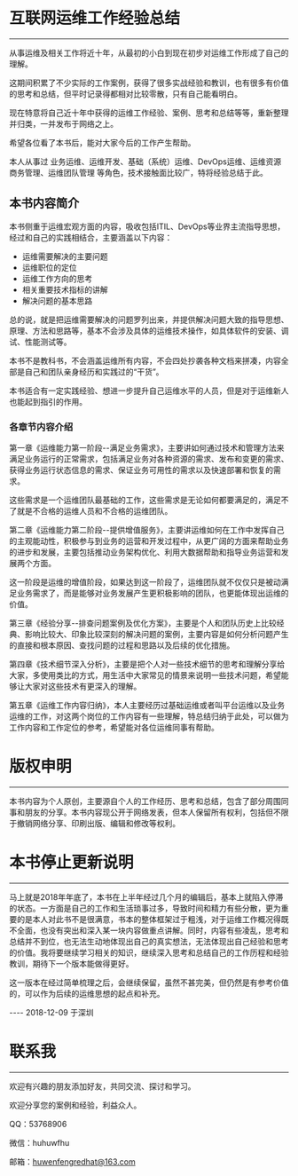 # 互联网运维工作经验总结

---

从事运维及相关工作将近十年，从最初的小白到现在初步对运维工作形成了自己的理解。

这期间积累了不少实际的工作案例，获得了很多实战经验和教训，也有很多有价值的思考和总结，但平时记录得都相对比较零散，只有自己能看明白。

现在特意将自己近十年中获得的运维工作经验、案例、思考和总结等等，重新整理并归类，一并发布于网络之上。

希望各位看了本书后，能对大家今后的工作产生帮助。

本人从事过 业务运维、运维开发、基础（系统）运维、DevOps运维、运维资源商务管理、运维团队管理 等角色，技术接触面比较广，特将经验总结于此。

## 本书内容简介

本书侧重于运维宏观方面的内容，吸收包括ITIL、DevOps等业界主流指导思想，经过和自己的实践相结合，主要涵盖以下内容：

* 运维需要解决的主要问题
* 运维职位的定位
* 运维工作方向的思考
* 相关重要技术指标的讲解
* 解决问题的基本思路

总的说，就是把运维需要解决的问题罗列出来，并提供解决问题大致的指导思想、原理、方法和思路等，基本不会涉及具体的运维技术操作，如具体软件的安装、调试、性能测试等。

本书不是教科书，不会涵盖运维所有内容，不会四处抄袭各种文档来拼凑，内容全部是自己和团队亲身经历和实践过的“干货”。

本书适合有一定实践经验、想进一步提升自己运维水平的人员，但是对于运维新人也能起到指引的作用。

### 各章节内容介绍

第一章《运维能力第一阶段--满足业务需求》，主要讲如何通过技术和管理方法来满足业务运行的正常需求，包括满足业务对各种资源的需求、发布和变更的需求、获得业务运行状态信息的需求、保证业务可用性的需求以及快速部署和恢复的需求。

这些需求是一个运维团队最基础的工作，这些需求是无论如何都要满足的，满足不了就是不合格的运维人员和不合格的运维团队。

第二章《运维能力第二阶段--提供增值服务》，主要讲运维如何在工作中发挥自己的主观能动性，积极参与到业务的运营和开发过程中，从更广阔的方面来帮助业务的进步和发展，主要包括推动业务架构优化、利用大数据帮助和指导业务运营和发展两个方面。

这一阶段是运维的增值阶段，如果达到这一阶段了，运维团队就不仅仅只是被动满足业务需求了，而是能够对业务发展产生更积极影响的团队，也更能体现出运维的价值。

第三章《经验分享--排查问题案例及优化方案》，主要是个人和团队历史上比较经典、影响比较大、印象比较深刻的解决问题的案例，主要内容是如何分析问题产生的直接和根本原因、查找问题的过程和思路以及后续的优化措施。

第四章《技术细节深入分析》，主要是把个人对一些技术细节的思考和理解分享给大家，多使用类比的方式，用生活中大家常见的情景来说明一些技术问题，希望能够让大家对这些技术有更深入的理解。

第五章《运维工作内容归纳》，本人主要经历过基础运维或者叫平台运维以及业务运维的工作，对这两个岗位的工作内容有一些理解，特总结归纳于此处，可以做为工作内容和工作定位的参考，希望能对各位运维同事有帮助。

# 版权申明

---

本书内容为个人原创，主要源自个人的工作经历、思考和总结，包含了部分周围同事和朋友的分享。本书内容现公开于网络发表，但本人保留所有权利，包括但不限于撤销网络分享、印刷出版、编辑和修改等权利。

# 本书停止更新说明

---

马上就是2018年年底了，本书在上半年经过几个月的编辑后，基本上就陷入停滞的状态。一方面是自己的工作和生活琐事过多，导致时间和精力有些分散，更为重要的是本人对此书不是很满意，书本的整体框架过于粗浅，对于运维工作概况得既不全面，也没有突出和深入某一块内容做重点讲解。同时，内容有些凌乱，思考和总结并不到位，也无法生动地体现出自己的真实想法，无法体现出自己经验和思考的价值。我将要继续学习相关的知识，继续深入思考和总结自己的工作历程和经验教训，期待下一个版本能做得更好。

这一版本在经过简单梳理之后，会继续保留，虽然不甚完美，但仍然是有参考价值的，可以作为后续的运维思想的起点和补充。

---- 2018-12-09 于深圳

# 联系我

---

欢迎有兴趣的朋友添加好友，共同交流、探讨和学习。

欢迎分享您的案例和经验，利益众人。

QQ：53768906

微信：huhuwfhu

邮箱：huwenfengredhat@163.com

